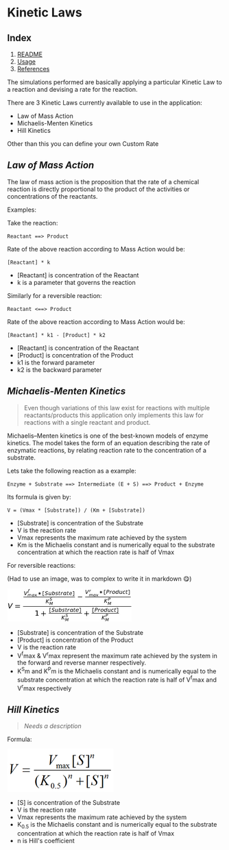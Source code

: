 # Kinetic Laws

## Index

1. [README](../README.md)
2. [Usage](usage.md)
3. [References](references.md)

The simulations performed are basically applying a particular Kinetic Law to a reaction and devising a rate for the reaction.

There are 3 Kinetic Laws currently available to use in the application:

- Law of Mass Action
- Michaelis-Menten Kinetics
- Hill Kinetics

Other than this you can define your own Custom Rate

## _Law of Mass Action_

The law of mass action is the proposition that the rate of a chemical reaction is directly proportional to the product of the activities or concentrations of the reactants.

Examples:

Take the reaction:

```
Reactant ==> Product
```

Rate of the above reaction according to Mass Action would be:

```
[Reactant] * k
```

- [Reactant] is concentration of the Reactant
- k is a parameter that governs the reaction

Similarly for a reversible reaction:

```
Reactant <==> Product
```

Rate of the above reaction according to Mass Action would be:

```
[Reactant] * k1 - [Product] * k2
```

- [Reactant] is concentration of the Reactant
- [Product] is concentration of the Product
- k1 is the forward parameter
- k2 is the backward parameter

## _Michaelis-Menten Kinetics_

> Even though variations of this law exist for reactions with multiple reactants/products this application only implements this law for reactions with a single reactant and product.

Michaelis–Menten kinetics is one of the best-known models of enzyme kinetics. The model takes the form of an equation describing the rate of enzymatic reactions, by relating reaction rate to the concentration of a substrate.

Lets take the following reaction as a example:

```
Enzyme + Substrate ==> Intermediate (E + S) ==> Product + Enzyme
```

Its formula is given by:

```
V = (Vmax * [Substrate]) / (Km + [Substrate])
```

- [Substrate] is concentration of the Substrate
- V is the reaction rate
- Vmax represents the maximum rate achieved by the system
- Km is the Michaelis constant and is numerically equal to the substrate concentration at which the reaction rate is half of Vmax

For reversible reactions:

(Had to use an image, was to complex to write it in markdown 😋)

![Michaelis-Menten Reversible Formula](assets/michaelis-menten-reversible.png)

- [Substrate] is concentration of the Substrate
- [Product] is concentration of the Product
- V is the reaction rate
- V<sup>f</sup>max & V<sup>r</sup>max represent the maximum rate achieved by the system in the forward and reverse manner respectively.
- K<sup>S</sup>m and K<sup>P</sup>m is the Michaelis constant and is numerically equal to the substrate concentration at which the reaction rate is half of V<sup>f</sup>max and V<sup>r</sup>max respectively

## _Hill Kinetics_

> _Needs a description_

Formula:

![Hill Equation](assets\hill_equation.jpg)

- [S] is concentration of the Substrate
- V is the reaction rate
- Vmax represents the maximum rate achieved by the system
- K<sub>0.5</sub> is the Michaelis constant and is numerically equal to the substrate concentration at which the reaction rate is half of Vmax
- n is Hill's coefficient
